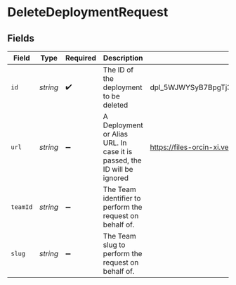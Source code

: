 # DeleteDeploymentRequest


## Fields

| Field                                                                   | Type                                                                    | Required                                                                | Description                                                             | Example                                                                 |
| ----------------------------------------------------------------------- | ----------------------------------------------------------------------- | ----------------------------------------------------------------------- | ----------------------------------------------------------------------- | ----------------------------------------------------------------------- |
| `id`                                                                    | *string*                                                                | :heavy_check_mark:                                                      | The ID of the deployment to be deleted                                  | dpl_5WJWYSyB7BpgTj3EuwF37WMRBXBtPQ2iTMJHJBJyRfd                         |
| `url`                                                                   | *string*                                                                | :heavy_minus_sign:                                                      | A Deployment or Alias URL. In case it is passed, the ID will be ignored | https://files-orcin-xi.vercel.app/                                      |
| `teamId`                                                                | *string*                                                                | :heavy_minus_sign:                                                      | The Team identifier to perform the request on behalf of.                |                                                                         |
| `slug`                                                                  | *string*                                                                | :heavy_minus_sign:                                                      | The Team slug to perform the request on behalf of.                      |                                                                         |
